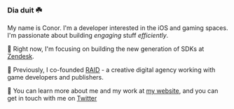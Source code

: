 ### Dia duit ☘️

My name is Conor. I'm a developer interested in the iOS and gaming spaces. I'm passionate about building *engaging* stuff *efficiently*.

🚀 Right now, I'm focusing on building the new generation of SDKs at [Zendesk](https://www.zendesk.co.uk/).

👾 Previously, I co-founded [RAID](https://raid.gg) - a creative digital agency working with game developers and publishers.

💬 You can learn more about me and my work at [my website](https://cnolan.dev), and you can get in touch with me on [Twitter](https://twitter.com/IAmConorNolan)
